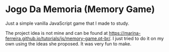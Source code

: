 # Jogo Da Memoria (Memory Game)

Just a simple vanilla JavaScript game that I made to study. 

The project idea is not mine and can be found at https://marina-ferreira.github.io/tutorials/js/memory-game.pt-br/.
I just tried to do it on my own using the ideas she proposed. It was very fun to make.
